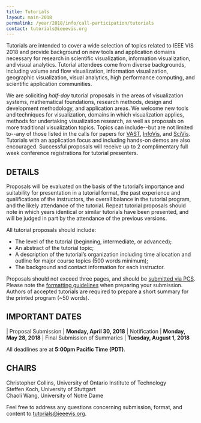 ```yaml
---
title: Tutorials
layout: main-2018
permalink: /year/2018/info/call-participation/tutorials
contact: tutorials@ieeevis.org
---
```


Tutorials are intended to cover a wide selection of topics related to IEEE VIS 2018 and provide background on new tools and application 
domains necessary for research in scientific visualization, information visualization, and visual analytics. Tutorial attendees come from 
diverse backgrounds, including volume and flow visualization, information visualization, geographic visualization, visual analytics, 
high performance computing, and scientific application communities.

We are soliciting *half-day* tutorial proposals in the areas of visualization systems, mathematical foundations, research methods, 
design and development methodology, and application areas. We welcome new tools and techniques for visualization, domains in which 
visualization applies, methods for undertaking visualization research, as well as proposals on more traditional visualization topics. 
Topics can include--but are not limited to--any of those listed in the calls for papers for 
[VAST](/year/2018/info/call-participation/vast-paper-types), 
[InfoVis](/year/2018/info/call-participation/infovis-paper-types), and 
[SciVis](/year/2018/info/call-participation/scivis-paper-types). 
Tutorials with an application focus and including hands-on demos are also encouraged.
Successful proposals will receive up to 2 complimentary full week conference registrations for tutorial presenters.

## DETAILS

Proposals will be evaluated on the basis of the tutorial’s importance and suitability for presentation in a tutorial format, 
the past experience and qualifications of the instructors, the overall balance in the tutorial program, and the likely attendance 
of the tutorial. Repeat tutorial proposals should note in which years identical or similar tutorials have been presented, 
and will be judged in part by the attendance of the previous versions.

All tutorial proposals should include:

* The level of the tutorial (beginning, intermediate, or advanced);
* An abstract of the tutorial topic;
* A description of the tutorial’s organization including time allocation and outline for major course topics (500 words minimum);
* The background and contact information for each instructor.

Proposals should not exceed three pages, and should be [submitted via PCS](http://new.precisionconference.com/vgtc/). 
Please note the [formatting guidelines](http://junctionpublishing.org/vgtc/Tasks/camera.html) when preparing your submission. 
Authors of accepted tutorials are required to prepare a short summary for the printed program (~50 words).

## IMPORTANT DATES

| Proposal Submission               | **Monday, April 30, 2018**
| Notification                      | **Monday, May 28, 2018**
| Final Submission of Summaries       | **Tuesday, August 1, 2018**

All deadlines are at **5:00pm Pacific Time (PDT)**.

## CHAIRS

Christopher Collins, University of Ontario Institute of Technology  
Steffen Koch, University of Stuttgart  
Chaoli Wang, University of Notre Dame

Feel free to address any questions concerning submission, format, and content to [tutorials@ieeevis.org](mailto:tutorials@ieeevis.org).

